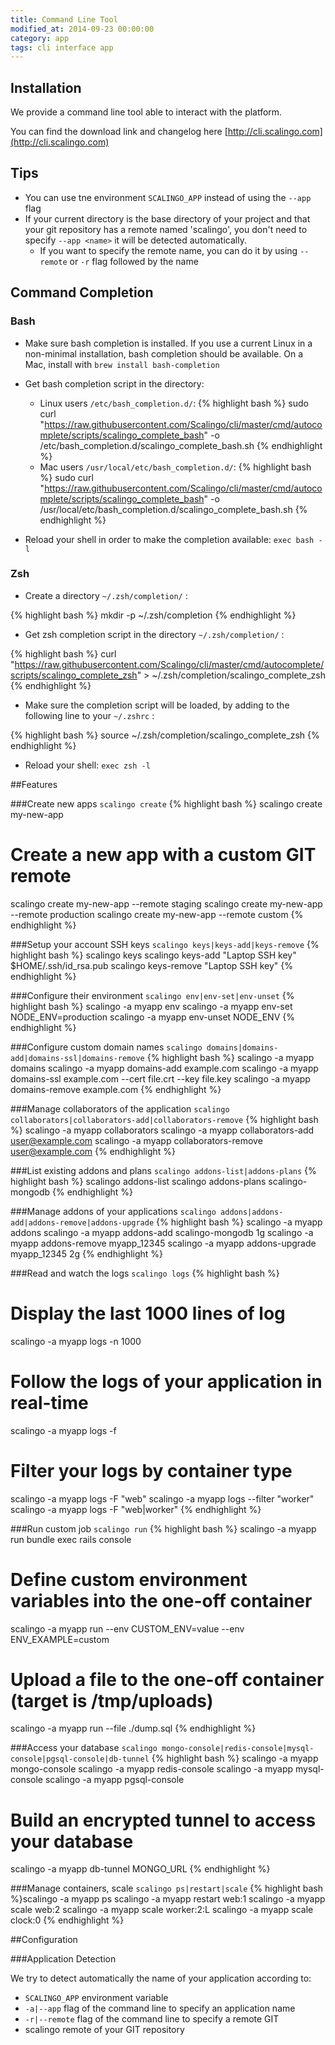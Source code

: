 ```yaml
---
title: Command Line Tool
modified_at: 2014-09-23 00:00:00
category: app
tags: cli interface app
---
```


## Installation

We provide a command line tool able to interact with the platform.

You can find the download link and changelog here [http://cli.scalingo.com](http://cli.scalingo.com)

## Tips

* You can use tne environment `SCALINGO_APP` instead of using the `--app` flag
* If your current directory is the base directory of your project
  and that your git repository has a remote named 'scalingo', you
  don't need to specify `--app <name>` it will be detected automatically.
  * If you want to specify the remote name, you can do it by using `--remote` or `-r` flag followed
    by the name

## Command Completion

### Bash

* Make sure bash completion is installed. If you use a current Linux in a non-minimal installation, bash completion should be available. On a Mac, install with `brew install bash-completion`

* Get bash completion script in the directory:
  * Linux users `/etc/bash_completion.d/`:
{% highlight bash %}
sudo curl "https://raw.githubusercontent.com/Scalingo/cli/master/cmd/autocomplete/scripts/scalingo_complete_bash" -o /etc/bash_completion.d/scalingo_complete_bash.sh
{% endhighlight %}
  * Mac users `/usr/local/etc/bash_completion.d/`:
{% highlight bash %}
sudo curl "https://raw.githubusercontent.com/Scalingo/cli/master/cmd/autocomplete/scripts/scalingo_complete_bash" -o /usr/local/etc/bash_completion.d/scalingo_complete_bash.sh
{% endhighlight %}

* Reload your shell in order to make the completion available: `exec bash -l`

### Zsh

* Create a directory `~/.zsh/completion/` :

{% highlight bash %}
mkdir -p ~/.zsh/completion
{% endhighlight %}

* Get zsh completion script in the directory `~/.zsh/completion/` :

{% highlight bash %}
curl "https://raw.githubusercontent.com/Scalingo/cli/master/cmd/autocomplete/scripts/scalingo_complete_zsh" > ~/.zsh/completion/scalingo_complete_zsh
{% endhighlight %}

* Make sure the completion script will be loaded, by adding to the following line to your `~/.zshrc` :

{% highlight bash %}
source ~/.zsh/completion/scalingo_complete_zsh
{% endhighlight %}

* Reload your shell: `exec zsh -l`

##Features

###Create new apps
`scalingo create`
{% highlight bash %}
scalingo create my-new-app

# Create a new app with a custom GIT remote
scalingo create my-new-app --remote staging
scalingo create my-new-app --remote production
scalingo create my-new-app --remote custom
{% endhighlight %}

###Setup your account SSH keys
`scalingo keys|keys-add|keys-remove`
{% highlight bash %}
scalingo keys
scalingo keys-add "Laptop SSH key" $HOME/.ssh/id_rsa.pub
scalingo keys-remove "Laptop SSH key"
{% endhighlight %}

###Configure their environment
`scalingo env|env-set|env-unset`
{% highlight bash %}
scalingo -a myapp env
scalingo -a myapp env-set NODE_ENV=production
scalingo -a myapp env-unset NODE_ENV
{% endhighlight %}

###Configure custom domain names
`scalingo domains|domains-add|domains-ssl|domains-remove`
{% highlight bash %}
scalingo -a myapp domains
scalingo -a myapp domains-add example.com
scalingo -a myapp domains-ssl example.com --cert file.crt --key file.key
scalingo -a myapp domains-remove example.com
{% endhighlight %}

###Manage collaborators of the application
`scalingo collaborators|collaborators-add|collaborators-remove`
{% highlight bash %}
scalingo -a myapp collaborators
scalingo -a myapp collaborators-add user@example.com
scalingo -a myapp collaborators-remove user@example.com
{% endhighlight %}

###List existing addons and plans
`scalingo addons-list|addons-plans`
{% highlight bash %}
scalingo addons-list
scalingo addons-plans scalingo-mongodb
{% endhighlight %}

###Manage addons of your applications
`scalingo addons|addons-add|addons-remove|addons-upgrade`
{% highlight bash %}
scalingo -a myapp addons
scalingo -a myapp addons-add scalingo-mongodb 1g
scalingo -a myapp addons-remove myapp_12345
scalingo -a myapp addons-upgrade myapp_12345 2g
{% endhighlight %}

###Read and watch the logs
`scalingo logs`
{% highlight bash %}
# Display the last 1000 lines of log
scalingo -a myapp logs -n 1000

# Follow the logs of your application in real-time
scalingo -a myapp logs -f

# Filter your logs by container type
scalingo -a myapp logs -F "web"
scalingo -a myapp logs --filter "worker"
scalingo -a myapp logs -F "web|worker"
{% endhighlight %}

###Run custom job
`scalingo run`
{% highlight bash %}
scalingo -a myapp run bundle exec rails console

# Define custom environment variables into the one-off container
scalingo -a myapp run --env CUSTOM_ENV=value --env ENV_EXAMPLE=custom

# Upload a file to the one-off container (target is /tmp/uploads)
scalingo -a myapp run --file ./dump.sql
{% endhighlight %}

###Access your database
`scalingo mongo-console|redis-console|mysql-console|pgsql-console|db-tunnel`
{% highlight bash %}
scalingo -a myapp mongo-console
scalingo -a myapp redis-console
scalingo -a myapp mysql-console
scalingo -a myapp pgsql-console

# Build an encrypted tunnel to access your database
scalingo -a myapp db-tunnel MONGO_URL
{% endhighlight %}

###Manage containers, scale
`scalingo ps|restart|scale`
{% highlight bash %}scalingo -a myapp ps
scalingo -a myapp restart web:1
scalingo -a myapp scale web:2
scalingo -a myapp scale worker:2:L
scalingo -a myapp scale clock:0
{% endhighlight %}

##Configuration

###Application Detection

We try to detect automatically the name of your application according to:

* `SCALINGO_APP` environment variable
* `-a|--app`     flag of the command line to specify an application name
* `-r|--remote`  flag of the command line to specify a remote GIT
* scalingo remote of your GIT repository